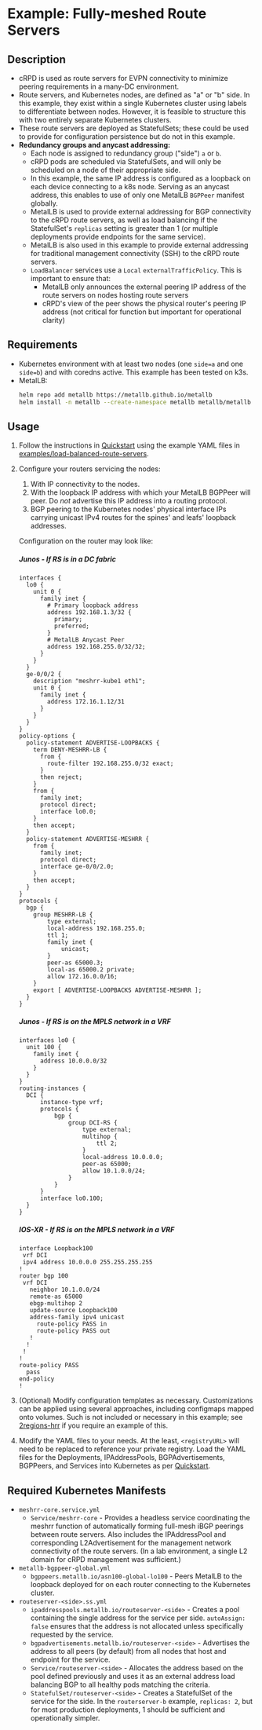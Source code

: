 # Example: Fully-meshed Route Servers

## Description
* cRPD is used as route servers for EVPN connectivity to minimize peering requirements in a many-DC environment.
* Route servers, and Kubernetes nodes, are defined as "a" or "b" side. In this example, they exist within a single Kubernetes cluster using labels to differentiate between nodes. However, it is feasible to structure this with two entirely separate Kubernetes clusters.
* These route servers are deployed as StatefulSets; these could be used to provide for configuration persistence but do not in this example.
* **Redundancy groups and anycast addressing:**
  * Each node is assigned to redundancy group ("side") `a` or `b`.
  * cRPD pods are scheduled via StatefulSets, and will only be scheduled on a node of their appropriate side.
  * In this example, the same IP address is configured as a loopback on each device connecting to a k8s node. Serving as an anycast address, this enables to use of only one MetalLB `BGPPeer` manifest globally.
  * MetalLB is used to provide external addressing for BGP connectivity to the cRPD route servers, as well as load balancing if the StatefulSet's `replicas` setting is greater than 1 (or multiple deployments provide endpoints for the same service).
  * MetalLB is also used in this example to provide external addressing for traditional management connectivity (SSH) to the cRPD route servers.
  * `LoadBalancer` services use a `Local` `externalTrafficPolicy`. This is important to ensure that:
    * MetalLB only announces the external peering IP address of the route servers on nodes hosting route servers
    * cRPD's view of the peer shows the physical router's peering IP address (not critical for function but important for operational clarity)

## Requirements
* Kubernetes environment with at least two nodes (one `side=a` and one `side=b`) and with coredns active. This example has been tested on k3s.
* MetalLB:
  ```zsh
  helm repo add metallb https://metallb.github.io/metallb
  helm install -n metallb --create-namespace metallb metallb/metallb
  ```

## Usage

1.  Follow the instructions in [Quickstart](../../README.md#Quickstart) using the example YAML files in [examples/load-balanced-route-servers](.).

2.  Configure your routers servicing the nodes:
    1.  With IP connectivity to the nodes.
    2.  With the loopback IP address with which your MetalLB BGPPeer will peer. Do *not* advertise this IP address into a routing protocol.
    3.  BGP peering to the Kubernetes nodes' physical interface IPs carrying unicast IPv4 routes for the spines' and leafs' loopback addresses.
   
    Configuration on the router may look like:

    ##### Junos - If RS is in a DC fabric
    ```junos
    interfaces {
      lo0 {
        unit 0 {
          family inet {
            # Primary loopback address
            address 192.168.1.3/32 {
              primary;
              preferred;
            }
            # MetalLB Anycast Peer
            address 192.168.255.0/32/32;
          }
        }
      }
      ge-0/0/2 {
        description "meshrr-kube1 eth1";
        unit 0 {
          family inet {
            address 172.16.1.12/31
          }
        }
      }
    }
    policy-options {
      policy-statement ADVERTISE-LOOPBACKS {
        term DENY-MESHRR-LB {
          from {
            route-filter 192.168.255.0/32 exact;
          }
          then reject;
        }
        from {
          family inet;
          protocol direct;
          interface lo0.0;
        }
        then accept;
      }
      policy-statement ADVERTISE-MESHRR {
        from {
          family inet;
          protocol direct;
          interface ge-0/0/2.0;
        }
        then accept;
      }
    }
    protocols {
      bgp {
        group MESHRR-LB {
            type external;
            local-address 192.168.255.0;
            ttl 1;
            family inet {
                unicast;
            }
            peer-as 65000.3;
            local-as 65000.2 private;
            allow 172.16.0.0/16;        
        }
        export [ ADVERTISE-LOOPBACKS ADVERTISE-MESHRR ];
      }
    }
    ```

    ##### Junos - If RS is on the MPLS network in a VRF
    ```junos
    interfaces lo0 {
      unit 100 {
        family inet {
          address 10.0.0.0/32
        }
      }
    }
    routing-instances {
      DCI {
          instance-type vrf;
          protocols {
              bgp {
                  group DCI-RS {
                      type external;
                      multihop {
                          ttl 2;
                      }
                      local-address 10.0.0.0;
                      peer-as 65000;
                      allow 10.1.0.0/24;
                  }
              }
          }
          interface lo0.100;
      }
    }
    ```

    ##### IOS-XR - If RS is on the MPLS network in a VRF
    ```ios-xr
    interface Loopback100
     vrf DCI
     ipv4 address 10.0.0.0 255.255.255.255
    !
    router bgp 100
     vrf DCI
       neighbor 10.1.0.0/24
       remote-as 65000
       ebgp-multihop 2
       update-source Loopback100
       address-family ipv4 unicast
         route-policy PASS in
         route-policy PASS out
       !
      !
     !
    !
    route-policy PASS
      pass
    end-policy
    !
    ```

3.  (Optional) Modify configuration templates as necessary. Customizations can be applied using several approaches, including configmaps mapped onto volumes. Such is not included or necessary in this example; see [2regions-hrr](../2regions-hrr/) if you require an example of this.

4.  Modify the YAML files to your needs. At the least, `<registryURL>` will need to be replaced to reference your private registry. Load the YAML files for the Deployments, IPAddressPools, BGPAdvertisements, BGPPeers, and Services into Kubernetes as per [Quickstart](../../README.md#Quickstart).

## Required Kubernetes Manifests

- `meshrr-core.service.yml`
  - `Service/meshrr-core` - Provides a headless service coordinating the meshrr function of automatically forming full-mesh iBGP peerings between route servers. Also includes the IPAddressPool and corresponding L2Advertisement for the management network connectivity of the route servers. (In a lab environment, a single L2 domain for cRPD management was sufficient.)
- `metallb-bgppeer-global.yml`
  - `bgppeers.metallb.io/asn100-global-lo100` - Peers MetalLB to the loopback deployed for on each router connecting to the Kubernetes cluster.
- `routeserver-<side>.ss.yml`
  - `ipaddresspools.metallb.io/routeserver-<side>` - Creates a pool containing the single address for the service per side. `autoAssign: false` ensures that the address is not allocated unless specifically requested by the service.
  - `bgpadvertisements.metallb.io/routeserver-<side>` - Advertises the address to all peers (by default) from all nodes that host and endpoint for the service.
  - `Service/routeserver-<side>` - Allocates the address based on the pool defined previously and uses it as an external address load balancing BGP to all healthy pods matching the criteria.
  - `StatefulSet/routeserver-<side>` - Creates a StatefulSet of the service for the side. In the `routerserver-b` example, `replicas: 2`, but for most production deployments, 1 should be sufficient and operationally simpler.